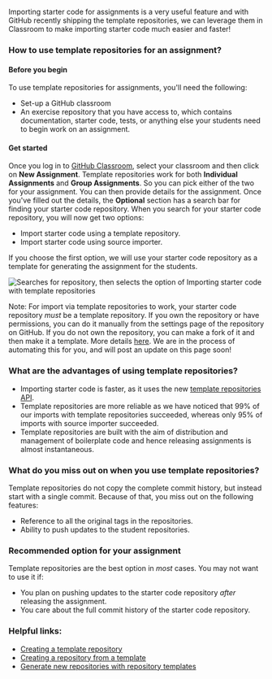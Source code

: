 Importing starter code for assignments is a very useful feature and with GitHub recently shipping the template repositories, we can leverage them in Classroom to make importing starter code much easier and faster!

### How to use template repositories for an assignment?

#### Before you begin
To use template repositories for assignments, you'll need the following:

* Set-up a GitHub classroom
* An exercise repository that you have access to, which contains documentation, starter code, tests, or anything else your students need to begin work on an assignment.

#### Get started

Once you log in to [GitHub Classroom](https://classroom.github.com/), select your classroom and then click on **New Assignment**. Template repositories work for both **Individual Assignments** and **Group Assignments**. So you can pick either of the two for your assignment. You can then provide details for the assignment. Once you've filled out the details, the **Optional** section has a search bar for finding your starter code repository. When you search for your starter code repository, you will now get two options:

  * Import starter code using a template repository.
  * Import starter code using source importer.

If you choose the first option, we will use your starter code repository as a template for generating the assignment for the students.

![Searches for repository, then selects the option of Importing starter code with template repositories](https://user-images.githubusercontent.com/3170078/62091261-ee69f900-b224-11e9-96ab-b4b34cce0001.gif)

Note: For import via template repositories to work, your starter code repository _must_ be a template repository. If you own the repository or have permissions, you can do it manually from the settings page of the repository on GitHub. If you do not own the repository, you can make a fork of it and then make it a template. More details [here](https://help.github.com/en/articles/creating-a-template-repository). We are in the process of automating this for you, and will post an update on this page soon!


### What are the advantages of using template repositories?

* Importing starter code is faster, as it uses the new [template repositories API](https://developer.github.com/v3/repos/#create-repository-using-a-repository-template).
* Template repositories are more reliable as we have noticed that 99% of our imports with template repositories succeeded, whereas only 95% of imports with source importer succeeded.
* Template repositories are built with the aim of distribution and management of boilerplate code and hence releasing assignments is almost instantaneous.

### What do you miss out on when you use template repositories?

Template repositories do not copy the complete commit history, but instead start with a single commit. Because of that, you miss out on the following features:

* Reference to all the original tags in the repositories.
* Ability to push updates to the student repositories.

### Recommended option for your assignment

Template repositories are the best option in _most_ cases. You may not want to use it if:

* You plan on pushing updates to the starter code repository _after_ releasing the assignment.
* You care about the full commit history of the starter code repository.

### Helpful links:
* [Creating a template repository](https://help.github.com/en/articles/creating-a-template-repository)
* [Creating a repository from a template](https://help.github.com/en/articles/creating-a-repository-from-a-template)
* [Generate new repositories with repository templates](https://github.blog/2019-06-06-generate-new-repositories-with-repository-templates)
